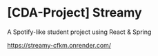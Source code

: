 # [CDA-Project] Streamy

A Spotify-like student project using React & Spring

https://streamy-cfkm.onrender.com/
